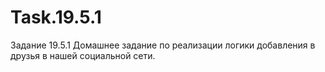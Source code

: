# Task.19.5.1
Задание 19.5.1
Домашнее задание по реализации логики добавления в друзья в нашей социальной сети.
